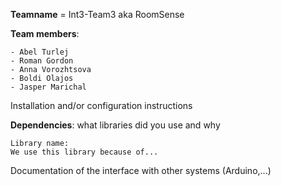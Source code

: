 **Teamname** = Int3-Team3 aka RoomSense

**Team members**:

    - Abel Turlej
    - Roman Gordon
    - Anna Vorozhtsova
    - Boldi Olajos
    - Jasper Marichal

Installation and/or configuration instructions

**Dependencies**: what libraries did you use and why

    Library name: 
    We use this library because of...


Documentation of the interface with other systems (Arduino,...)
